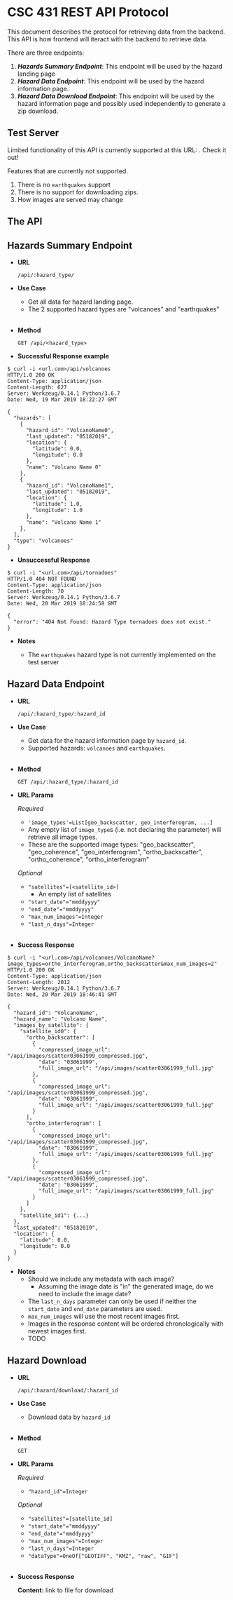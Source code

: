 # CSC 431 REST API Protocol

This document describes the protocol for retrieving data from the backend. This API is how frontend will iteract with the backend to retrieve data.

There are three endpoints:
1. _**Hazards Summary Endpoint**_: This endpoint will be used by the hazard landing page
2. _**Hazard Data Endpoint**_: This endpoint will be used by the hazard information page.
3. _**Hazard Data Download Endpoint**_: This endpoint will be used by the hazard information page and possibly used independently to generate a zip download.

## Test Server
Limited functionality of this API is currently supported at this URL: [](http://ec2-3-82-161-15.compute-1.amazonaws.com). Check it out!

Features that are currently not supported.
1. There is no `earthquakes` support
2. There is no support for downloading zips.
3. How images are served may change

## The API

**Hazards Summary Endpoint**
-----------

* **URL**

	`/api/:hazard_type/`

* **Use Case**
  * Get all data for hazard landing page.
  * The 2 supported hazard types are "volcanoes" and "earthquakes"
<br/><br/>

* **Method**

	`GET /api/<hazard_type>`


* **Successful Response example**

```
$ curl -i <url.com>/api/volcanoes
HTTP/1.0 200 OK
Content-Type: application/json
Content-Length: 627
Server: Werkzeug/0.14.1 Python/3.6.7
Date: Wed, 19 Mar 2019 18:22:27 GMT

{
  "hazards": [
    {
      "hazard_id": "VolcanoName0",
      "last_updated": "05182019",
      "location": {
        "latitude": 0.0,
        "longitude": 0.0
      },
      "name": "Volcano Name 0"
    },
    {
      "hazard_id": "VolcanoName1",
      "last_updated": "05182019",
      "location": {
        "latitude": 1.0,
        "longitude": 1.0
      },
      "name": "Volcano Name 1"
    },
  ],
  "type": "volcanoes"
}
```

* **Unsuccessful Response**

```
$ curl -i "<url.com>/api/tornadoes"
HTTP/1.0 404 NOT FOUND
Content-Type: application/json
Content-Length: 70
Server: Werkzeug/0.14.1 Python/3.6.7
Date: Wed, 20 Mar 2019 18:24:58 GMT

{
  "error": "404 Not Found: Hazard Type tornadoes does not exist."
}
```

* **Notes**

	- The `earthquakes` hazard type is not currently implemented on the test server



**Hazard Data Endpoint**
----------

* **URL**

	`/api/:hazard_type/:hazard_id`

* **Use Case**
  * Get data for the hazard information page by `hazard_id`.
  * Supported hazards: `volcanoes` and `earthquakes`.
<br/><br/>

* **Method**

	`GET /api/:hazard_type/:hazard_id`

* **URL Params**

	*Required*

	* `'image_types'=List[geo_backscatter, geo_interferogram, ...]`
  	- Any empty list of `image_type`s (i.e. not declaring the parameter)
     will retrieve all image types.
    - These are the  supported image types: "geo_backscatter", "geo_coherence", "geo_interferogram", "ortho_backscatter", "ortho_coherence", "ortho_interferogram"

	*Optional*

  * `"satellites"=[<satellite_id>]`
    - An empty list of satellites
  * `"start_date"="mmddyyyy"`
  * `"end_date"="mmddyyyy"`
  * `"max_num_images"=Integer`
  * `"last_n_days"=Integer`
<br/><br/>

* **Success Response**

```
$ curl -i "<url.com>/api/volcanoes/VolcanoName?image_types=ortho_interferogram,ortho_backscatter&max_num_images=2"
HTTP/1.0 200 OK
Content-Type: application/json
Content-Length: 2012
Server: Werkzeug/0.14.1 Python/3.6.7
Date: Wed, 20 Mar 2019 18:46:41 GMT

{
  "hazard_id": "VolcanoName",
  "hazard_name": "Volcano Name",
  "images_by_satellite": {
    "satellite_id0": {
      "ortho_backscatter": [
        {
          "compressed_image_url": "/api/images/scatter03061999_compressed.jpg",
          "date": "03061999",
          "full_image_url": "/api/images/scatter03061999_full.jpg"
        },
        {
          "compressed_image_url": "/api/images/scatter03061999_compressed.jpg",
          "date": "03061999",
          "full_image_url": "/api/images/scatter03061999_full.jpg"
        }
      ],
      "ortho_interferogram": [
        {
          "compressed_image_url": "/api/images/scatter03061999_compressed.jpg",
          "date": "03061999",
          "full_image_url": "/api/images/scatter03061999_full.jpg"
        },
        {
          "compressed_image_url": "/api/images/scatter03061999_compressed.jpg",
          "date": "03061999",
          "full_image_url": "/api/images/scatter03061999_full.jpg"
        }
      ]
    },
    "satellite_id1": {...}
  },
  "last_updated": "05182019",
  "location": {
    "latitude": 0.0,
    "longitude": 0.0
  }
}
```


* **Notes**
  * Should we include any metadata with each image?
    - Assuming the image date is "in" the generated image, do we need to include the image date?
  * The `last_n_days` parameter can only be used if neither the `start_date` and `end_date` parameters are used.
  * `max_num_images` will use the most recent images first.
  * Images in the response content will be ordered chronologically with newest images first.
  * TODO

**Hazard Download**
----------

* **URL**

	`/api/:hazard/download/:hazard_id`

* **Use Case**
  * Download data by `hazard_id`
<br/><br/>

* **Method**

	`GET`

* **URL Params**

  *Required*

  * `"hazard_id"=Integer`

  *Optional*

  * `"satellites"=[satellite_id]`
  * `"start_date"="mmddyyyy"`
  * `"end_date"="mmddyyyy"`
  * `"max_num_images"=Integer`
  * `"last_n_days"=Integer`
  * `"dataType"=OneOf["GEOTIFF", "KMZ", "raw", "GIF"]`
<br/><br/>
* **Success Response**

	**Content:** link to file for download
